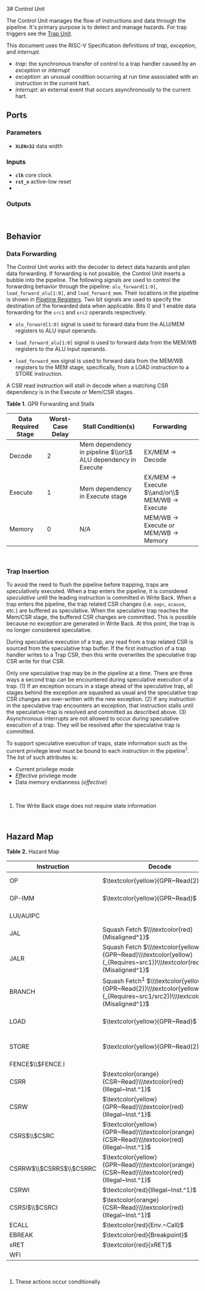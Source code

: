 3# Control Unit

The Control Unit manages the flow of instructions and data through the pipeline.
It's primary purpose is to detect and manage hazards. For trap triggers see
the [Trap Unit](./Trap.md).

This document uses the RISC-V Specification definitions of *trap*, *exception*,
and *interrupt*.
- *trap*: the synchronous transfer of control to a trap handler caused by an
  *exception* or *interrupt*
- *exception*: an unusual condition occurring at run time associated with an
  instruction in the current hart.
- *interrupt*: an external event that occurs asynchronously to the current hart.

## Ports

### Parameters

- **`XLEN=32`** data width

### Inputs

- **`clk`** core clock
- **`rst_n`** active-low reset
- 

### Outputs

<br>

## Behavior

### Data Forwarding

The Control Unit works with the decoder to detect data hazards and plan data
forwarding. If forwarding is not possible, the Control Unit inserts a bubble
into the pipeline. The following signals are used to control the forwarding
behavior through the pipeline: `alu_forward[1:0]`, `load_forward_alu[1:0]`, and
`load_forward_mem`. Their locations in the pipeline is shown in
[Pipeline Registers](#pipeline-registers). Two bit signals are used to specify
the destination of the forwarded data when applicable. Bits 0 and 1 enable data
forwarding for the `src1` and `src2` operands respectively.

- `alu_forward[1:0]` signal is used to forward data from the ALU/MEM registers
to ALU input operands.

- `load_forward_alu[1:0]` signal is used to forward data from the MEM/WB registers
to the ALU input operands.

- `load_forward_mem` signal is used to forward data from the MEM/WB registers
to the MEM stage, specifically, from a LOAD instruction to a STORE instruction.

A CSR read instruction will stall in decode when a matching CSR dependency is in
the Execute or Mem/CSR stages.

**Table 1.** GPR Forwarding and Stalls

| Data Required Stage | Worst-Case Delay | Stall Condition(s) | Forwarding |
|---------------------|------------------|--------------------|------------|
| Decode    | 2 | Mem dependency in pipeline $\\or\\$ ALU dependency in Execute | EX/MEM -> Decode
| Execute   | 1 | Mem dependency in Execute stage | EX/MEM -> Execute $\\and/or\\$ MEM/WB -> Execute
| Memory    | 0 | N/A | MEM/WB -> Execute *or* MEM/WB -> Memory

<br>

### Trap Insertion

To avoid the need to flush the pipeline before trapping, traps are speculatively
executed. When a trap enters the pipeline, it is considered *speculative* until
the leading instruction is committed in Write Back. When a trap enters the pipeline,
the trap related CSR changes (i.e. `xepc`, `xcause`, etc.) are buffered as speculative.
When the speculative trap reaches the Mem/CSR stage, the buffered CSR changes
are committed. This is possible because no exception are generated in Write Back.
At this point, the trap is no longer considered speculative.

During speculative execution of a trap, any read from a trap related CSR is
sourced from the speculative trap buffer. If the first instruction of a trap
handler writes to a Trap CSR, then this write overwrites the speculative trap CSR
write for that CSR.

Only one speculative trap may be in the pipeline at a time. There are three ways
a second trap can be encountered during speculative execution of a trap. (1) If
an exception occurs in a stage ahead of the speculative trap, all stages behind
the exception are squashed as usual and the speculative trap CSR changes are
over-written with the new exception. (2) If any instruction in the speculative
trap encounters an exception, that instruction stalls until the speculative-trap
is resolved and committed as described above. (3) Asynchronous interrupts are
not allowed to occur during speculative execution of a trap. They will be resolved
after the speculative trap is committed.

To support speculative execution of traps, state information such as the current
privilege level must be bound to each instruction in the pipeline<sup>1</sup>.
The list of such attributes is:
- Current privilege mode
- *Effective* privilege mode
- Data memory endianness (*effective*)

<br>

1. The Write Back stage does not require state information

<br>

## Hazard Map

**Table 2.** Hazard Map

| Instruction | Decode | Execute | Mem/CSR | Write-Back | Dependency Source |
|-------------|--------|---------|---------|------------|-----------------|
| OP        | $\textcolor{yellow}{GPR~Read(2)}$ | $\textcolor{yellow}{_{Requires~src1/src2}}$ | $\textcolor{cyan}{_{GPR~Write~Ready}}$ | $\textcolor{cyan}{GPR~Write}$ | ALU Dependency
| OP-IMM    | $\textcolor{yellow}{GPR~Read}$ | $\textcolor{yellow}{_{Requires~src1}}$ | $\textcolor{cyan}{_{GPR~Write~Ready}}$ | $\textcolor{cyan}{GPR~Write}$ | ALU Dependency
| LUI/AUIPC | | | $\textcolor{cyan}{_{GPR~Write~Ready}}$ | $\textcolor{cyan}{GPR~Write}$ | ALU Dependency
| JAL       | Squash Fetch $\\\textcolor{red}{Misaligned^1}$ | | $\textcolor{cyan}{_{GPR~Write~Ready}}$ | $\textcolor{cyan}{GPR~Write}$ | ALU Dependency
| JALR      | Squash Fetch $\\\textcolor{yellow}{GPR~Read}\\\textcolor{yellow}{_{Requires~src1}}\\\textcolor{red}{Misaligned^1}$ | | $\textcolor{cyan}{_{GPR~Write~Ready}}$ | $\textcolor{cyan}{GPR~Write}$ | ALU Dependency
| BRANCH    | Squash Fetch$^1$ $\\\textcolor{yellow}{GPR~Read(2)}\\\textcolor{yellow}{_{Requires~src1/src2}}\\\textcolor{red}{Misaligned^1}$ | | |
| LOAD      | $\textcolor{yellow}{GPR~Read}$ | $\textcolor{yellow}{_{Requires~src1}}\\\textcolor{red}{Misaligned^1}$ | $\textcolor{red}{Access~Fault^1}$ | $\textcolor{cyan}{_{GPR~Write~Ready}}\\\textcolor{cyan}{GPR~Write}$ | Mem Dependency
| STORE     | $\textcolor{yellow}{GPR~Read(2)}$ | $\textcolor{yellow}{_{Requires~src1}}\\\textcolor{red}{Misaligned^1}$ | $\textcolor{yellow}{_{Requires~src2}}\\\textcolor{red}{Access~Fault^1}$ |
| FENCE$\\$FENCE.I | | | | | |
| CSRR      | $\textcolor{orange}{CSR~Read}\\\textcolor{red}{Illegal~Inst.^1}$ | | $\textcolor{cyan}{_{GPR~Write~Ready}}$ | $\textcolor{cyan}{GPR~Write}$ | ALU Dependency
| CSRW      | $\textcolor{yellow}{GPR~Read}\\\textcolor{red}{Illegal~Inst.^1}$ | $\textcolor{yellow}{_{Requires~src1}}$ | $\textcolor{cyan}{CSR~Write}$ | | CSR Dependency
| CSRS$\\$CSRC |$\textcolor{yellow}{GPR~Read}\\\textcolor{orange}{CSR~Read}\\\textcolor{red}{Illegal~Inst.^1}$ | $\textcolor{yellow}{_{Requires~src1}}$ | $\textcolor{cyan}{CSR~Write}$ | | CSR Dependency
| CSRRW$\\$CSRRS$\\$CSRRC | $\textcolor{yellow}{GPR~Read}\\\textcolor{orange}{CSR~Read}\\\textcolor{red}{Illegal~Inst.^1}$ | $\textcolor{yellow}{_{Requires~src1}}$ | $\textcolor{cyan}{_{GPR~Write~Ready}}\\\textcolor{cyan}{CSR~Write}$ | $\textcolor{cyan}{GPR~Write}$ | ALU Dependency$\\$CSR Dependency
| CSRWI     | $\textcolor{red}{Illegal~Inst.^1}$ | | $\textcolor{cyan}{CSR~Write}$ | | CSR Dependency
| CSRSI$\\$CSRCI |$\textcolor{orange}{CSR~Read}\\\textcolor{red}{Illegal~Inst.^1}$ | | $\textcolor{cyan}{_{GPR~Write~Ready}}\\\textcolor{cyan}{CSR~Write}$ | $\textcolor{cyan}{GPR~Write}$ | ALU Dependency$\\$CSR Dependency
| ECALL     | $\textcolor{red}{Env.~Call}$ | | |
| EBREAK    | $\textcolor{red}{Breakpoint}$ | | |
| xRET      | $\textcolor{red}{xRET}$ | | |
| WFI       | | | |

<br>

1. These actions occur conditionally
